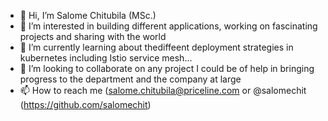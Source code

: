 - 👋 Hi, I’m Salome Chitubila (MSc.)
- 👀 I’m interested in building different applications, working on fascinating projects and sharing with the world
- 🌱 I’m currently learning about thediffeent deployment strategies in kubernetes including Istio service mesh...
- 💞️ I’m looking to collaborate on any project I could be of help in bringing progress to the department and the company at large
- 📫 How to reach me (salome.chitubila@priceline.com  or @salomechit (https://github.com/salomechit)

<!---
salomechit/salomechit is a ✨ special ✨ repository because its `README.md` (this file) appears on your GitHub profile.
You can click the Preview link to take a look at your changes.
--->
